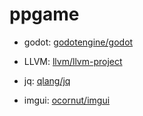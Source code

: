 # ppgame
- godot: [godotengine/godot](https://github.com/godotengine/godot)

- LLVM: [llvm/llvm-project](https://github.com/llvm/llvm-project)

- jq: [qlang/jq](https://github.com/jqlang/jq)

- imgui: [ocornut/imgui](https://github.com/ocornut/imgui)
